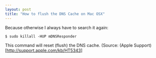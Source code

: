 ```yaml
---
layout: post
title: "How to flush the DNS Cache on Mac OSX"
---
```

Because otherwise I always have to search it again:

    $ sudo killall -HUP mDNSResponder

This command will reset (flush) the DNS cache.
(Source: (Apple Support)[http://support.apple.com/kb/HT5343]
